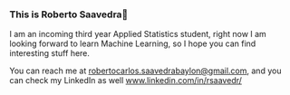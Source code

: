 ### This is Roberto Saavedra👋

I am an incoming third year Applied Statistics student, right now I am looking forward to learn Machine Learning, so I hope you can find interesting stuff here.

You can reach me at robertocarlos.saavedrabaylon@gmail.com, and you can check my LinkedIn as well www.linkedin.com/in/rsaavedr/
<!--
**robertosaavedr/robertosaavedr** is a ✨ _special_ ✨ repository because its `README.md` (this file) appears on your GitHub profile.

Here are some ideas to get you started:

- 🔭 I’m currently working on ...
- 🌱 I’m currently learning ...
- 👯 I’m looking to collaborate on ...
- 🤔 I’m looking for help with ...
- 💬 Ask me about ...
- 📫 How to reach me: ...
- 😄 Pronouns: ...
- ⚡ Fun fact: ...
-->
